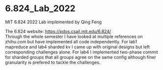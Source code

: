 # 6.824_Lab_2022
MIT 6.824 2022 Lab implemented by Qing Feng

The 6.824 website: https://pdos.csail.mit.edu/6.824/<br />
Through the whole semester I have looked at multiple references on zhihu.com but have implemented all code independently.
For lab1 mapreduce and lab4 sharded kv I came up with original designs but left corresponding challenges alone. For lab4 I implemented two-phase commit for sharded groups that all groups agree on the same config although finer granularity is prefered to tackle the challenges.
